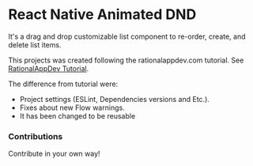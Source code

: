 # React Native Animated DND
It's a drag and drop customizable list component to re-order, create, and delete list items.

This projects was created following the rationalappdev.com tutorial.
See [RationalAppDev Tutorial](https://github.com/rationalappdev/react-native-drag-and-drop-tags-tutorial).

The difference from tutorial were:
 - Project settings (ESLint, Dependencies versions and Etc.).
 - Fixes about new Flow warnings.
 - It has been changed to be reusable

### Contributions
Contribute in your own way!

